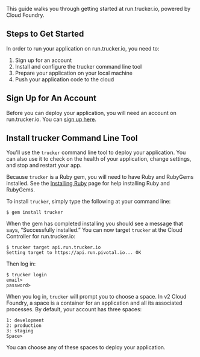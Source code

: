 This guide walks you through getting started at run.trucker.io, powered by Cloud Foundry.

## Steps to Get Started
In order to run your application on run.trucker.io, you need to:

1. Sign up for an account
1. Install and configure the trucker command line tool
1. Prepare your application on your local machine
1. Push your application code to the cloud

## Sign Up for An Account
Before you can deploy your application, you will need an account on run.trucker.io.
You can [sign up here](http://trucker.io).

## Install trucker Command Line Tool
You'll use the `trucker` command line tool to deploy your application. You can also use it to check on the health of your application, change settings, and stop and restart your app.

Because `trucker` is a Ruby gem, you will need to have Ruby and RubyGems installed. See the [Installing Ruby](installing-ruby) page for help installing Ruby and RubyGems.

To install `trucker`, simply type the following at your command line:
````
$ gem install trucker
````

When the gem has completed installing you should see a message that says, “Successfully installed.” You can now target `trucker` at the Cloud Controller for run.trucker.io:

````
$ trucker target api.run.trucker.io
Setting target to https://api.run.pivotal.io... OK
````

Then log in:
````
$ trucker login
email>
password>
````

When you log in, `trucker` will prompt you to choose a space. In v2 Cloud Foundry, a space is a container for an application and all its associated processes. By default, your account has three spaces:
````
1: development
2: production
3: staging
Space>
````
You can choose any of these spaces to deploy your application.